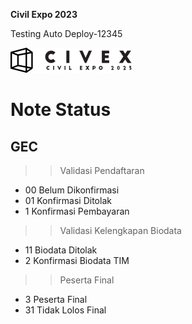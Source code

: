 **Civil Expo 2023**

Testing Auto Deploy-12345


![](.\public\civex\img\Logo.png)


# Note Status #
## GEC ##
>> Validasi Pendaftaran
 - 00 Belum Dikonfirmasi
 - 01 Konfirmasi Ditolak
 - 1 Konfirmasi Pembayaran
>> Validasi Kelengkapan Biodata
 - 11 Biodata Ditolak
 - 2 Konfirmasi Biodata TIM
>> Peserta Final
 - 3 Peserta Final
 - 31 Tidak Lolos Final
